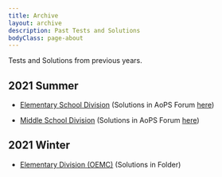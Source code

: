 ```yaml
---
title: Archive
layout: archive
description: Past Tests and Solutions
bodyClass: page-about
---
```


Tests and Solutions from previous years. 

## 2021 Summer 

 - [Elementary  School Division](https://drive.google.com/drive/u/3/folders/15jWnlZ9gqN_SpOPy5q5vS2PGwFGUM67I) (Solutions in AoPS Forum [here](https://artofproblemsolving.com/community/c2403811_online_youth_mathematics_competition))
 
 - [Middle School Division](https://drive.google.com/drive/u/3/folders/1ylHDnwo3hAICFhV3ejhSnVALO-Dx37aw) (Solutions in AoPS Forum [here](https://artofproblemsolving.com/community/c2403811_online_youth_mathematics_competition))


## 2021 Winter

 - [Elementary Division (OEMC)](https://drive.google.com/drive/u/3/folders/1PJNcMBzh3Wm8k3BFOdfxEeuS-oh8AU0W) (Solutions in Folder)
